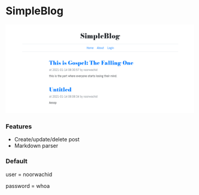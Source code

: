 # SimpleBlog

![Home](resources/home.png)

### Features

- Create/update/delete post
- Markdown parser


### Default

user = noorwachid

password = whoa